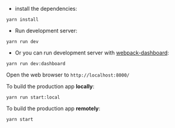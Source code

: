 * install the dependencies:

```
yarn install
```

* Run development server:

```
yarn run dev
```

* Or you can run development server with [webpack-dashboard](https://github.com/FormidableLabs/webpack-dashboard):

```
yarn run dev:dashboard
```

Open the web browser to `http://localhost:8000/`

To build the production app **locally**:

```
yarn run start:local
```

To build the production app **remotely**:

```
yarn start
```
